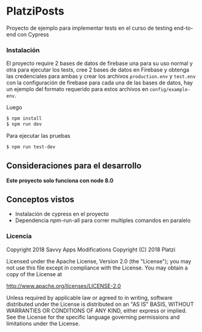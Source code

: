# PlatziPosts

Proyecto de ejemplo para implementar tests en el curso de testing end-to-end con Cypress

### Instalación

El proyecto require 2 bases de datos de firebase una para su uso normal y otra para ejecutar los tests, cree 2 bases de datos en Firebase y obtenga las credenciales para ambas y crear los archivos `production.env` y `test.env` con la configuración de firebase para cada una de las bases de datos, hay un ejemplo del formato requerido para estos archivos en `config/example-env`.

Luego

``` bash
$ npm install
$ npm run dev
```

Para ejecutar las pruebas
``` bash
$ npm run test-dev
```
## Consideraciones para el desarrollo

**Este proyecto solo funciona con node 8.0**

## Conceptos vistos

- Instalación de cypress en el proyecto
- Dependencia npm-run-all para correr multiples comandos en paralelo



### Licencia

Copyright 2018 Savvy Apps
Modifications Copyright (C) 2018 Platzi

Licensed under the Apache License, Version 2.0 (the "License");
you may not use this file except in compliance with the License.
You may obtain a copy of the License at

   http://www.apache.org/licenses/LICENSE-2.0

Unless required by applicable law or agreed to in writing, software
distributed under the License is distributed on an "AS IS" BASIS,
WITHOUT WARRANTIES OR CONDITIONS OF ANY KIND, either express or implied.
See the License for the specific language governing permissions and
limitations under the License.


